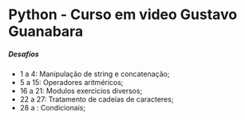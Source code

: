 # Python - Curso em video Gustavo Guanabara

##### Desafios 
- 1 a 4: Manipulação de string e concatenação;
- 5 a 15: Operadores aritméricos;
- 16 a 21: Modulos exercicios diversos;
- 22 a 27: Tratamento de cadeias de caracteres;
- 28 a  : Condicionais;
